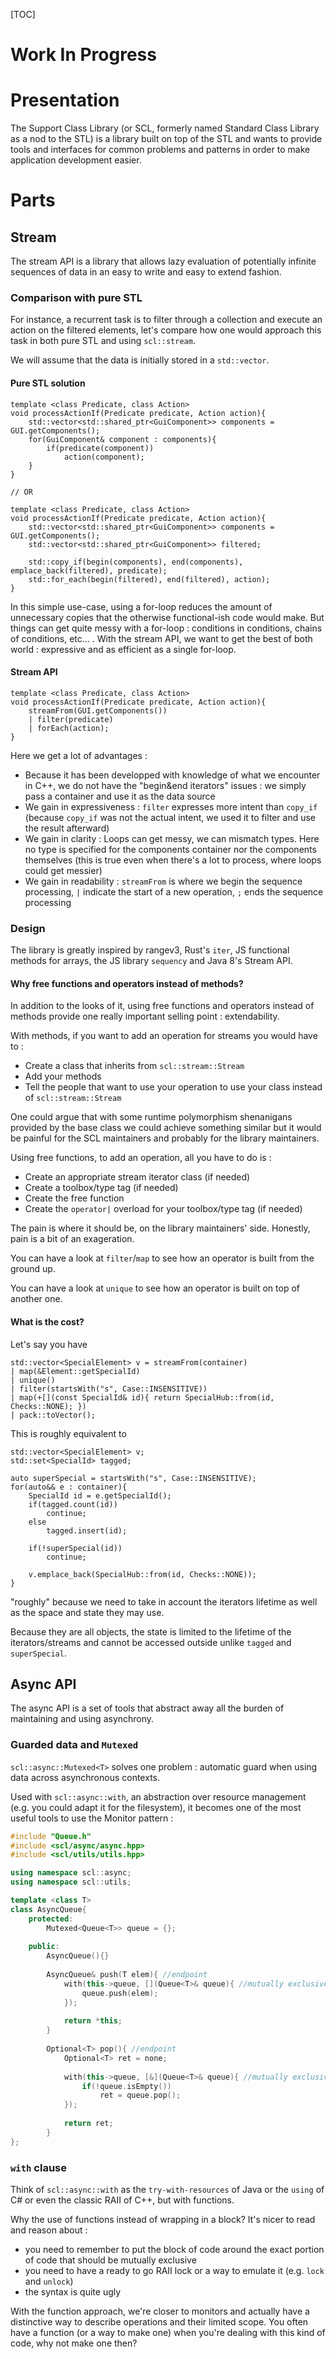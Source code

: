 [TOC]

# Work In Progress

# Presentation

The Support Class Library (or SCL, formerly named Standard Class Library as a nod to the STL) is a library built on top of the STL and wants to provide tools and interfaces for common problems and patterns in order to make application development easier.



# Parts

## Stream

The stream API is a library that allows lazy evaluation of potentially infinite sequences of data in an easy to write and easy to extend fashion. 



### Comparison with pure STL

For instance, a recurrent task is to filter through a collection and execute an action on the filtered elements, let's compare how one would approach this task in both pure STL and using `scl::stream`.

We will assume that the data is initially stored in a `std::vector`.



#### Pure STL solution

```
template <class Predicate, class Action>
void processActionIf(Predicate predicate, Action action){
	std::vector<std::shared_ptr<GuiComponent>> components = GUI.getComponents();
	for(GuiComponent& component : components){
		if(predicate(component))
			action(component);
	}
}

// OR

template <class Predicate, class Action>
void processActionIf(Predicate predicate, Action action){
	std::vector<std::shared_ptr<GuiComponent>> components = GUI.getComponents();
	std::vector<std::shared_ptr<GuiComponent>> filtered;
	
	std::copy_if(begin(components), end(components), emplace_back(filtered), predicate);
	std::for_each(begin(filtered), end(filtered), action);
}
```



In this simple use-case, using a for-loop reduces the amount of unnecessary copies that the otherwise functional-ish code would make. But things can get quite messy with a for-loop : conditions in conditions, chains of conditions, etc... . With the stream API, we want to get the best of both world : expressive and as efficient as a single for-loop.



#### Stream API

```
template <class Predicate, class Action>
void processActionIf(Predicate predicate, Action action){	
	streamFrom(GUI.getComponents())
	| filter(predicate)
	| forEach(action);
}
```

Here we get a lot of advantages :

* Because it has been developped with knowledge of what we encounter in C++, we do not have the "begin&end iterators" issues : we simply pass a container and use it as the data source
* We gain in expressiveness : `filter` expresses more intent than `copy_if` (because `copy_if` was not the actual intent, we used it to filter and use the result afterward)
* We gain in clarity : Loops can get messy, we can mismatch types. Here no type is specified for the components container nor the components themselves (this is true even when there's a lot to process, where loops could get messier)
* We gain in readability : `streamFrom` is where we begin the sequence processing, `|` indicate the start of a new operation, `;` ends the sequence processing



### Design

The library is greatly inspired by rangev3, Rust's `iter`, JS functional methods for arrays, the JS library `sequency` and Java 8's Stream API.



#### Why free functions and operators instead of methods?

In addition to the looks of it, using free functions and operators instead of methods provide one really important selling point : extendability.



With methods, if you want to add an operation for streams you would have to :

* Create a class that inherits from `scl::stream::Stream`
* Add your methods
* Tell the people that want to use your operation to use your class instead of `scl::stream::Stream`

One could argue that with some runtime polymorphism shenanigans provided by the base class we could achieve something similar but it would be painful for the SCL maintainers and probably for the library maintainers.



Using free functions, to add an operation, all you have to do is :

* Create an appropriate stream iterator class (if needed)
* Create a toolbox/type tag (if needed)
* Create the free function
* Create the `operator|` overload for your toolbox/type tag (if needed)

The pain is where it should be, on the library maintainers' side. Honestly, pain is a bit of an exageration.



You can have a look at `filter`/`map` to see how an operator is built from the ground up.

You can have a look at `unique` to see how an operator is built on top of another one.



#### What is the cost?

Let's say you have

```
std::vector<SpecialElement> v = streamFrom(container)
| map(&Element::getSpecialId)
| unique()
| filter(startsWith("s", Case::INSENSITIVE))
| map(+[](const SpecialId& id){ return SpecialHub::from(id, Checks::NONE); })
| pack::toVector();
```





This is roughly equivalent to

```
std::vector<SpecialElement> v;
std::set<SpecialId> tagged;

auto superSpecial = startsWith("s", Case::INSENSITIVE);
for(auto&& e : container){
    SpecialId id = e.getSpecialId();
    if(tagged.count(id))
        continue;
    else
        tagged.insert(id);
    
    if(!superSpecial(id))
        continue;
    
    v.emplace_back(SpecialHub::from(id, Checks::NONE));
}
```





"roughly" because we need to take in account the iterators lifetime as well as the space and state they may use.

Because they are all objects, the state is limited to the lifetime of the iterators/streams and cannot be accessed outside unlike `tagged` and `superSpecial`.



## Async API

The async API is a set of tools that abstract away all the burden of maintaining and using asynchrony.



### Guarded data and `Mutexed`

`scl::async::Mutexed<T>` solves one problem : automatic guard when using data across asynchronous contexts.

Used with `scl::async::with`, an abstraction over resource management (e.g. you could adapt it for the filesystem), it becomes one of the most useful tools to use the Monitor pattern :

```c++
#include "Queue.h"
#include <scl/async/async.hpp>
#include <scl/utils/utils.hpp>

using namespace scl::async;
using namespace scl::utils;

template <class T>
class AsyncQueue{
    protected:
    	Mutexed<Queue<T>> queue = {};
    
    public:
    	AsyncQueue(){}
    
    	AsyncQueue& push(T elem){ //endpoint
            with(this->queue, [](Queue<T>& queue){ //mutually exclusive
                queue.push(elem);
            });
            
            return *this;
        }
    
    	Optional<T> pop(){ //endpoint
            Optional<T> ret = none;
            
            with(this->queue, [&](Queue<T>& queue){ //mutually exclusive
                if(!queue.isEmpty())
                    ret = queue.pop();
            });
            
            return ret;
        }
};
```



### `with` clause

Think of `scl::async::with` as the `try-with-resources` of Java or the `using` of C# or even the classic RAII of C++, but with functions.



Why the use of functions instead of wrapping in a block? It's nicer to read and reason about :

* you need to remember to put the block of code around the exact portion of code that should be mutually exclusive
* you need to have a ready to go RAII lock or a way to emulate it (e.g. `lock` and `unlock`)
* the syntax is quite ugly



With the function approach, we're closer to monitors and actually have a distinctive way to describe operations and their limited scope. You often have a function (or a way to make one) when you're dealing with this kind of code, why not make one then?